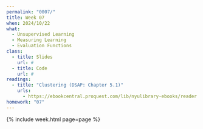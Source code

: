 ```yaml
---
permalink: "0007/"
title: Week 07
when: 2024/10/22
what:
  - Unsupervised Learning
  - Measuring Learning
  - Evaluation Functions
class:
  - title: Slides
    url: #
  - title: Code
    url: #
readings:
  - title: "Clustering (DSAP: Chapter 5.1)"
    urls:
      - https://ebookcentral.proquest.com/lib/nyulibrary-ebooks/reader.action?docID=5264120&ppg=218
homework: "07"
---
```

{% include week.html page=page %}

